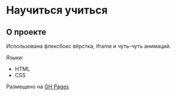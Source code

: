 # Научиться учиться

## О проекте
Использована флексбокс вёрстка, iframe и чуть-чуть анимаций.

Языки:
* HTML
* CSS

Размещено на [GH Pages](https://vladislavkondratjev.github.io/how-to-learn/)